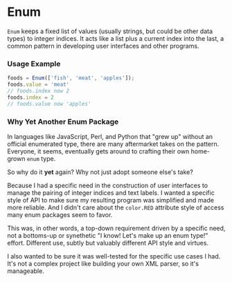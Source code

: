 # Enum

`Enum` keeps a fixed list of values (usually strings,
but could be other data types) to integer
indices. It acts like a list plus
a current index into the last, a common
pattern in developing user
interfaces and other programs.


### Usage Example

```javascript
foods = Enum(['fish', 'meat', 'apples']);
foods.value = 'meat'
// foods.index now 2
foods.index = 2
// foods.value now 'apples'
```

### Why Yet Another Enum Package

In languages like JavaScript, Perl, and Python that
"grew up" without an official enumerated
type, there are many aftermarket
takes on the pattern.
Everyone, it seems, eventually gets around to
crafting their own home-grown `enum` type.

So why do it **yet** again? Why not just
adopt someone else's
take?

Because I had a specific need in the construction of user interfaces to manage
the pairing of integer indices and text labels. I wanted a specific style of API
to make sure my resulting program was simplified and made more reliable. And I
didn't care about the `color.RED` attribute style of access many enum packages
seem to favor.

This was, in other words, a top-down requirement driven by a specific need, not
a bottoms-up or synethetic "I know! Let's make up an enum type!" effort.
Different use, subtly but valuably different API style and virtues.

I also wanted to be sure it was well-tested for the specific use cases I had.
It's not a complex project like building your own XML parser, so it's
manageable.
